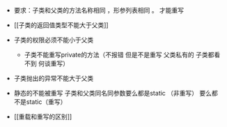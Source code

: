 - 要求：子类和父类的方法名称相同 ，形参列表相同 。 才能重写
- [[子类的返回值类型不能大于父类]]
- 子类的权限必须不能小于父类
	- 子类不能重写private的方法（不报错 但是不是重写 父类私有的 子类都看不到 何谈重写）
- 子类抛出的异常不能大于父类
- 静态的不能被重写 子类和父类同名同参数要么都是static （非重写） 要么都不是static（重写）

- [[重载和重写的区别]]